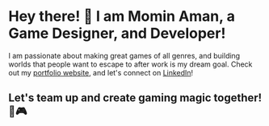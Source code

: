 # Hey there! 👋 I am Momin Aman, a Game Designer, and Developer! 
I am passionate about making great games of all genres, and building worlds that people want to escape to after work is my dream goal. Check out my [portfolio website](https://mominaman.com/), and let's connect on [LinkedIn](https://www.linkedin.com/in/mominaman/)!

Let's team up and create gaming magic together! 🚀🎮
---
